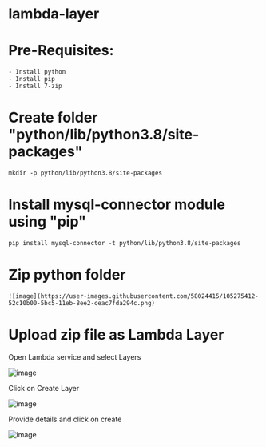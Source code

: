 # lambda-layer

# Pre-Requisites:
    - Install python
    - Install pip
    - Install 7-zip
# Create folder "python/lib/python3.8/site-packages"
    mkdir -p python/lib/python3.8/site-packages
# Install mysql-connector module using "pip"
    pip install mysql-connector -t python/lib/python3.8/site-packages
# Zip python folder
    ![image](https://user-images.githubusercontent.com/58024415/105275412-52c10b00-5bc5-11eb-8ee2-ceac7fda294c.png)
# Upload zip file as Lambda Layer
  Open Lambda service and select Layers
  
  ![image](https://user-images.githubusercontent.com/58024415/105275525-8f8d0200-5bc5-11eb-9419-204433e54024.png)
  
  Click on Create Layer
  
  ![image](https://user-images.githubusercontent.com/58024415/105275623-c8c57200-5bc5-11eb-8c04-4102230075b4.png)
  
  Provide details and click on create
  
  ![image](https://user-images.githubusercontent.com/58024415/105276103-a08a4300-5bc6-11eb-9ea7-c42aeb46d06e.png)

